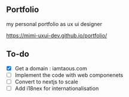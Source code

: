 ## Portfolio
my personal portfolio as ux ui designer

https://mimi-uxui-dev.github.io/portfolio/

## To-do 
- [x] Get a domain : iamtaous.com
- [ ] Implement the code with web componenets
- [ ] Convert to nextjs to scale
- [ ] Add i18nex for internationalisation
